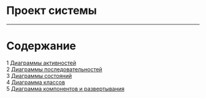 # Проект системы
---

# Содержание
1 [Диаграммы активностей](Activity/Readme.md)  
2 [Диаграммы последовательностей](Sequence/README.MD)  
3 [Диаграммы состояний](State/README.md)  
4 [Диаграмма классов](Class/README.md)  
5 [Диаграмма компонентов и развертывания](Component&Deployment/README.md)
